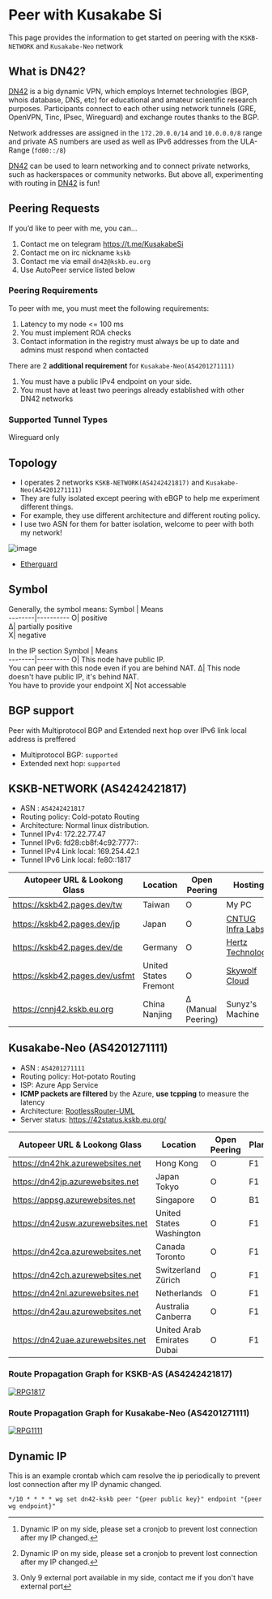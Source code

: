 # Peer with Kusakabe Si
This page provides the information to get started on peering with the `KSKB-NETWORK` and `Kusakabe-Neo`  network

## What is DN42?

[DN42](https://lantian.pub/en/article/modify-website/dn42-experimental-network-2020.lantian/) is a big dynamic VPN, which employs Internet technologies (BGP, whois database, DNS, etc) for educational and amateur scientific research purposes. Participants connect to each other using network tunnels (GRE, OpenVPN, Tinc, IPsec, Wireguard) and exchange routes thanks to the BGP. 

Network addresses are assigned in the `172.20.0.0/14` and `10.0.0.0/8` range and private AS numbers are used as well as IPv6 addresses from the ULA-Range (`fd00::/8`) 

[DN42](https://lantian.pub/en/article/modify-website/dn42-experimental-network-2020.lantian/) can be used to learn networking and to connect private networks, such as hackerspaces or community networks. But above all, experimenting with routing in [DN42](https://lantian.pub/en/article/modify-website/dn42-experimental-network-2020.lantian/) is fun!

## Peering Requests

If you’d like to peer with me, you can...
1. Contact me on telegram https://t.me/KusakabeSi
2. Contact me on irc nickname `kskb`
3. Contact me via email `dn42@kskb.eu.org`
4. Use AutoPeer service listed below

### Peering Requirements
To peer with me, you must meet the following requirements:

1. Latency to my node <= 100 ms
1. You must implement ROA checks
2. Contact information in the registry must always be up to date and admins must respond when contacted

There are 2 **additional requirement** for `Kusakabe-Neo(AS4201271111)`

1. You must have a public IPv4 endpoint on your side.
2. You must have at least two peerings already established with other DN42 networks

### Supported Tunnel Types

Wireguard only

## Topology

* I operates 2 networks `KSKB-NETWORK(AS4242421817)` and `Kusakabe-Neo(AS4201271111)`
* They are fully isolated except peering with eBGP to help me experiment different things.
* For example, they use different architecture and different routing policy.  
* I use two ASN for them for batter isolation, welcome to peer with both my network!  

![image](https://user-images.githubusercontent.com/73118488/141317915-985c2c12-4cad-4956-a622-67123023de5d.png)

* [Etherguard](https://github.com/KusakabeSi/EtherGuard-VPN)

## Symbol

Generally, the symbol means: 
Symbol  | Means             
--------|----------
O| positive  
Δ| partially positive  
X| negative  

In the IP section
Symbol  | Means             
--------|----------
O| This node have public IP. <br>You can peer with this node even if you are behind NAT.
Δ| This node doesn't have public IP, it's behind NAT.<br>You have to provide your endpoint
X| Not accessable

## BGP support
Peer with Multiprotocol BGP and Extended next hop over IPv6 link local address is preffered

* Multiprotocol BGP: `supported`
* Extended next hop: `supported`

## KSKB-NETWORK (AS4242421817)
* ASN : `AS4242421817`
* Routing policy: Cold-potato Routing
* Architecture: Normal linux distribution.
* Tunnel IPv4: 172.22.77.47
* Tunnel IPv6: fd28:cb8f:4c92:7777::
* Tunnel IPv4 Link local: 169.254.42.1
* Tunnel IPv6 Link local: fe80::1817

Autopeer URL & Lookong Glass     | Location                     | Open Peering         | Hosting                                  |Bandwidth|IPv4            |IPv6            |
---------------------------------|------------------------------|----------------------|------------------------------------------|---------|----------------|----------------|
https://kskb42.pages.dev/tw      | Taiwan                       | O                    | My PC                                    | 100mbps | O[^dynamicip]  | O[^dynamicip]  |
https://kskb42.pages.dev/jp      | Japan                        | O                    | [CNTUG Infra Labs](https://cloudnative.tw/)| 1Gbps | O              | O              |
https://kskb42.pages.dev/de      | Germany                      | O                    | [Hertz Technology](https://hertz.zone/)  | 1Gbps   | Δ[^limitedport]| O              |
https://kskb42.pages.dev/usfmt   | United States Fremont        | O                    | [Skywolf Cloud](https://skywolf.cloud/)  | 1Gbps   | O              | O              |
https://cnnj42.kskb.eu.org       | China Nanjing                | Δ (Manual Peering)   | Sunyz's Machine                          | 50Mbps  | O              | X              |

## Kusakabe-Neo (AS4201271111)
* ASN : `AS4201271111`
* Routing policy: Hot-potato Routing
* ISP: Azure App Service
* **ICMP packets are filtered** by the Azure, **use tcpping** to measure the latency
* Architecture: [RootlessRouter-UML](https://github.com/KusakabeSi/RootlessRouter-UML/)
* Server status: https://42status.kskb.eu.org/

Autopeer URL & Lookong Glass     | Location                     | Open Peering | Plan   |Bandwidth |IPv4 |IPv6 |
---------------------------------|------------------------------|--------------|--------|--------- |-----|-----|
https://dn42hk.azurewebsites.net |Hong Kong                     | O            | F1     | 2mbps    | Δ   | X   |      
https://dn42jp.azurewebsites.net |Japan Tokyo                   | O            | F1     | 2mbps    | Δ   | X   |
https://appsg.azurewebsites.net  |Singapore                     | O            | B1     | 100mbps  | Δ   | X   |
https://dn42usw.azurewebsites.net|United States Washington      | O            | F1     | 2mbps    | Δ   | X   |
https://dn42ca.azurewebsites.net |Canada Toronto                | O            | F1     | 2mbps    | Δ   | X   |
https://dn42ch.azurewebsites.net |Switzerland Zürich            | O            | F1     | 2mbps    | Δ   | X   |
https://dn42nl.azurewebsites.net |Netherlands                   | O            | F1     | 2mbps    | Δ   | X   |       
https://dn42au.azurewebsites.net |Australia Canberra            | O            | F1     | 2mbps    | Δ   | X   |
https://dn42uae.azurewebsites.net|United Arab Emirates Dubai    | O            | F1     | 2mbps    | Δ   | X   |

### Route Propagation Graph for KSKB-AS (AS4242421817)
[![RPG1817](https://bgp-api.strexp.net/as_graph/AS4242421817)](https://bgp42.strexp.net/asInfo/4242421817)

### Route Propagation Graph for Kusakabe-Neo (AS4201271111)
[![RPG1111](https://bgp-api.strexp.net/as_graph/AS4201271111)](https://bgp42.strexp.net/asInfo/4201271111)

## Dynamic IP

This is an example crontab which cam resolve the ip periodically to prevent lost connection after my IP dynamic changed.
```
*/10 * * * * wg set dn42-kskb peer "{peer public key}" endpoint "{peer wg endpoint}"
```

[^dynamicip]: Dynamic IP on my side, please set a cronjob to prevent lost connection after my IP changed.
[^limitedport]: Only 9 external port available in my side, contact me if you don't have external port
[^noyexix]: Peering via IX only, please join [NoiesIX](https://piao.nicholas.wang/) to peer with me!

